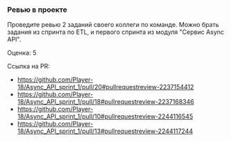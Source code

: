 ### Ревью в проекте

Проведите ревью 2 заданий своего коллеги по команде. Можно брать задания из спринта по ETL, и первого спринта из
модуля "Сервис Async API".

Оценка: 5

Ссылка на PR:

- https://github.com/Player-18/Async_API_sprint_1/pull/20#pullrequestreview-2237154412
- https://github.com/Player-18/Async_API_sprint_1/pull/18#pullrequestreview-2237168346
- https://github.com/Player-18/Async_API_sprint_1/pull/10#pullrequestreview-2244116545
- https://github.com/Player-18/Async_API_sprint_1/pull/13#pullrequestreview-2244117244
